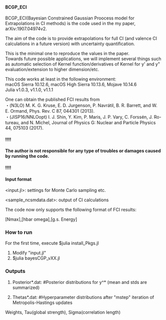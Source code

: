 #### BCGP_ECI
BCGP_ECI(Bayesian Constrained Gaussian Proocess model for Extrapolations in CI methods) is the code used in the my paper, arXiv:1907.04974v2.

The aim of the code is to provide extrapolations for full CI (and valence CI calculations in a future version) with uncertainty quantification.

This is the minimal one to reproduce the values in the paper.  
Towards future possible applications, we will implement several things such as automatic selection of Kernel function/derivatives of Kernel for y' and y" evaluation/extension to higher dimension/etc.

This code works at least in the following environment:  
macOS Sierra 10.12.6, macOS High Sierra 10.13.6, Mojave 10.14.6  
Julia v1.0.3, v1.1.0, v1.1.1  

One can obtain the published FCI results from  
・(N3LO) M. K. G. Kruse, E. D. Jurgenson, P. Navrátil, B. R. Barrett, and W. E. Ormand, Phys. Rev. C 87, 044301 (2013).  
・(JISP16/NNLOopt) I. J. Shin, Y. Kim, P. Maris, J. P. Vary, C. Forssén, J. Ro- tureau, and N. Michel, Journal of Physics G: Nuclear and Particle Physics 44, 075103 (2017).  

#### !!!!
#### The author is not responsible for any type of troubles or damages caused by running the code.
#### !!!!


#### Input format
<input.jl>: settings for Monte Carlo sampling etc.

<sample_ncsmdata.dat>: output of CI calculations

The code now only supports the following format of FCI results:

[Nmax],[hbar omega],[g.s. Energy]

### How to run
For the first time, execute $julia install_Pkgs.jl 
1. Modify "input.jl"
2. $julia bayesCGP_vXX.jl

### Outputs
1. Posterior*.dat:       #Posterior distributions for y^* (mean and stds are summarized)

2. Thetas*.dat:         #Hyperparameter distributions after "mstep" iteration of Metropolis-Hastings updates

Weights, Tau(global strength), Sigma(correlation length)
